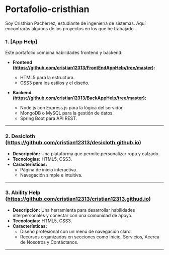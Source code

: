 # Portafolio-cristhian

Soy Cristhian Pacherrez, estudiante de ingeniería de sistemas. Aquí encontrarás algunos de los proyectos en los que he trabajado.

### 1. [App Help]
Este portafolio combina habilidades frontend y backend:
- **Frontend (https://github.com/cristian12313/FrontEndAppHelp/tree/master):**  
  - HTML5 para la estructura.  
  - CSS3 para los estilos y el diseño.  

- **Backend (https://github.com/cristian12313/BackAppHelp/tree/master):**  
  - Node.js con Express.js para la lógica del servidor.  
  - MongoDB o MySQL para la gestión de datos.  
  - Spring Boot para API REST.  

---

### 2. Desicloth (https://github.com/cristian12313/desicloth.github.io)
- **Descripción:** Una plataforma que permite personalizar ropa y calzado.  
- **Tecnologías:** HTML5, CSS3.  
- **Características:**  
  - Página de inicio interactiva.  
  - Navegación simple e intuitiva.  

---

### 3. Ability Help (https://github.com/cristian12313/cristian12313.githud.io)
- **Descripción:** Una herramienta para desarrollar habilidades interpersonales y conectar con una comunidad de apoyo.  
- **Tecnologías:** HTML5, CSS3.  
- **Características:**  
  - Diseño profesional con un menú de navegación claro.  
  - Recursos organizados en secciones como Inicio, Servicios, Acerca de Nosotros y Contáctanos.  

---

